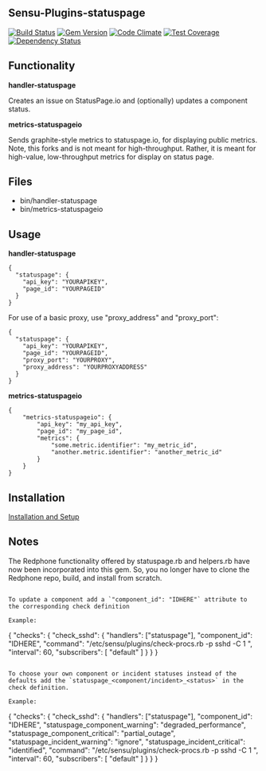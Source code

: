 ## Sensu-Plugins-statuspage

[![Build Status](https://travis-ci.org/sensu-plugins/sensu-plugins-statuspage.svg?branch=master)](https://travis-ci.org/sensu-plugins/sensu-plugins-statuspage)
[![Gem Version](https://badge.fury.io/rb/sensu-plugins-statuspage.svg)](http://badge.fury.io/rb/sensu-plugins-statuspage)
[![Code Climate](https://codeclimate.com/github/sensu-plugins/sensu-plugins-statuspage/badges/gpa.svg)](https://codeclimate.com/github/sensu-plugins/sensu-plugins-statuspage)
[![Test Coverage](https://codeclimate.com/github/sensu-plugins/sensu-plugins-statuspage/badges/coverage.svg)](https://codeclimate.com/github/sensu-plugins/sensu-plugins-statuspage)
[![Dependency Status](https://gemnasium.com/sensu-plugins/sensu-plugins-statuspage.svg)](https://gemnasium.com/sensu-plugins/sensu-plugins-statuspage)

## Functionality

**handler-statuspage**

Creates an issue on StatusPage.io and (optionally) updates a component status.

**metrics-statuspageio**

Sends graphite-style metrics to statuspage.io, for displaying public metrics.  Note, this forks and is not meant for high-throughput.  Rather, it is meant for high-value, low-throughput metrics for display on status page.

## Files
 * bin/handler-statuspage
 * bin/metrics-statuspageio

## Usage

**handler-statuspage**
```
{
  "statuspage": {
    "api_key": "YOURAPIKEY",
    "page_id": "YOURPAGEID"
  }
}
```

For use of a basic proxy, use "proxy_address" and "proxy_port":
```
{
  "statuspage": {
    "api_key": "YOURAPIKEY",
    "page_id": "YOURPAGEID",
    "proxy_port": "YOURPROXY",
    "proxy_address": "YOURPROXYADDRESS"
  }
}
```

**metrics-statuspageio**
```
{
    "metrics-statuspageio": {
        "api_key": "my_api_key",
        "page_id": "my_page_id",
        "metrics": {
            "some.metric.identifier": "my_metric_id",
            "another.metric.identifier": "another_metric_id"
        }
    }
}
```
## Installation

[Installation and Setup](http://sensu-plugins.io/docs/installation_instructions.html)

## Notes

The Redphone functionality offered by statuspage.rb and helpers.rb have now been
incorporated into this gem. So, you no longer have to clone the Redphone repo,
build, and install from scratch.

```

To update a component add a `"component_id": "IDHERE"` attribute to the corresponding check definition

Example:
```
{
  "checks": {
    "check_sshd": {
      "handlers": ["statuspage"],
      "component_id": "IDHERE",
      "command": "/etc/sensu/plugins/check-procs.rb -p sshd -C 1 ",
      "interval": 60,
      "subscribers": [ "default" ]
    }
  }
}
```

To choose your own component or incident statuses instead of the defaults add the `statuspage_<component/incident>_<status>` in the check definition.

Example:
```
{
  "checks": {
    "check_sshd": {
      "handlers": ["statuspage"],
      "component_id": "IDHERE",
      "statuspage_component_warning": "degraded_performance",
      "statuspage_component_critical": "partial_outage",
      "statuspage_incident_warning": "ignore",
      "statuspage_incident_critical": "identified",
      "command": "/etc/sensu/plugins/check-procs.rb -p sshd -C 1 ",
      "interval": 60,
      "subscribers": [ "default" ]
    }
  }
}
```
